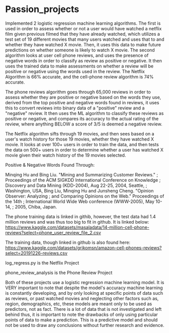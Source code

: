 # Passion_projects
Implemented 2 logistic regression machine learning algorithms. The first is used in order to assess whether or not
a user would have watched a netflix film given previous filmed that they have already watched, which utilizes a test
set of 19 different movies that many users watched and uses that to and whether they have watched X movie. Then, it
uses this data to make future predictions on whether someone is likely to watch X movie. The second algorithm looks
at user cell phone reviews, and uses the presence of negative words in order to classify as review as positive or negative.
It then uses the trained data to make assessments on whether a review will be positive or negative using the words used in the review.
The Netflix Algorithm is 66% accurate, and the cell-phone review algorithm is 74% accurate.

The phone reviews algorithm goes through 65,000 reviews in order to assess whether they are positive or negative based on the words they use, derived
from the top positive and negative words found in reviews, it uses this to convert reviews into binary data of a "positive" review and a "negative" review.
It then uses the ML algorithm to classify these reviews as positive or negative, and compares its accuracy to the actual rating of the review, where anything
BELOW a score of 3/5 is deemed a negative review.

The Netflix algorithm sifts through 19 movies, and then sees based on a user's watch history for those 19 movies, whether they have watched X movie.
It looks at over 100+ users in order to train the data, and then tests the data on 500+ users in order to determine whether a user has watched X movie
given their watch history of the 19 movies selected.

Positive & Negative Words Found Through:

Minqing Hu and Bing Liu. "Mining and Summarizing Customer Reviews." 
;       Proceedings of the ACM SIGKDD International Conference on Knowledge 
;       Discovery and Data Mining (KDD-2004), Aug 22-25, 2004, Seattle, 
;       Washington, USA, 
Bing Liu, Minqing Hu and Junsheng Cheng. "Opinion Observer: Analyzing 
;       and Comparing Opinions on the Web." Proceedings of the 14th 
;       International World Wide Web conference (WWW-2005), May 10-14, 
;       2005, Chiba, Japan.

The phone training data is linked in githib, however, the test data had 1.4 million reviews and was thus too big to fit in github. It is linked below:
https://www.kaggle.com/datasets/masaladata/14-million-cell-phone-reviews?select=phone_user_review_file_2.csv

The training data, though linked in github is also found here:
https://www.kaggle.com/datasets/grikomsn/amazon-cell-phones-reviews?select=20191226-reviews.csv

log_regress.py is the Netflix Project

phone_review_analysis is the Phone Review Project

Both of these projects use a logistic regression machine learning model. It is VERY important to note that despite the model's accuracy machine learning
is constantly developing, and by only looking at specific points of data such as reviews, or past watched movies and neglecting other factors such as,
region, demographics, etc, these models are meant only to be used as predictors, not as fact. There is a lot of data that is not investigated and left behind
thus, it is important to note the drawbacks of only using particular points of data to make a prediction. This is a predictive model and should not be used
to draw any conclusions without further research and evidence.
